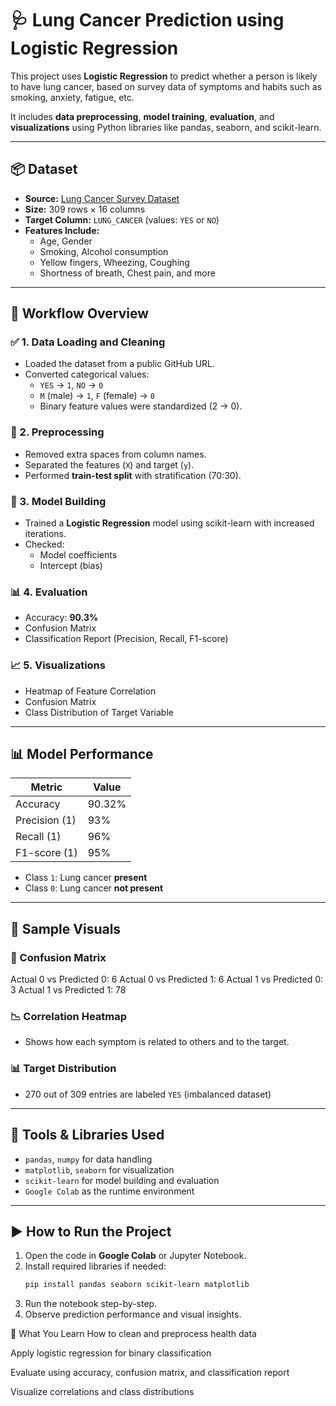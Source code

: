 # 🩺 Lung Cancer Prediction using Logistic Regression

This project uses **Logistic Regression** to predict whether a person is likely to have lung cancer, based on survey data of symptoms and habits such as smoking, anxiety, fatigue, etc.

It includes **data preprocessing**, **model training**, **evaluation**, and **visualizations** using Python libraries like pandas, seaborn, and scikit-learn.

---

## 📦 Dataset

- **Source:** [Lung Cancer Survey Dataset](https://raw.githubusercontent.com/mgsalama/Lung-Cancer-Classification/main/survey_lung_cancer.csv)
- **Size:** 309 rows × 16 columns
- **Target Column:** `LUNG_CANCER` (values: `YES` or `NO`)
- **Features Include:**
  - Age, Gender
  - Smoking, Alcohol consumption
  - Yellow fingers, Wheezing, Coughing
  - Shortness of breath, Chest pain, and more

---

## 🧪 Workflow Overview

### ✅ 1. **Data Loading and Cleaning**
- Loaded the dataset from a public GitHub URL.
- Converted categorical values:
  - `YES` → `1`, `NO` → `0`
  - `M` (male) → `1`, `F` (female) → `0`
  - Binary feature values were standardized (2 → 0).

### 🧼 2. **Preprocessing**
- Removed extra spaces from column names.
- Separated the features (`X`) and target (`y`).
- Performed **train-test split** with stratification (70:30).

### 🧠 3. **Model Building**
- Trained a **Logistic Regression** model using scikit-learn with increased iterations.
- Checked:
  - Model coefficients
  - Intercept (bias)

### 📊 4. **Evaluation**
- Accuracy: **90.3%**
- Confusion Matrix
- Classification Report (Precision, Recall, F1-score)

### 📈 5. **Visualizations**
- Heatmap of Feature Correlation
- Confusion Matrix
- Class Distribution of Target Variable

---

## 📊 Model Performance

| Metric        | Value          |
|---------------|----------------|
| Accuracy      | 90.32%         |
| Precision (1) | 93%            |
| Recall (1)    | 96%            |
| F1-score (1)  | 95%            |

- Class `1`: Lung cancer **present**
- Class `0`: Lung cancer **not present**

---

## 📌 Sample Visuals

### 🔵 Confusion Matrix

Actual 0 vs Predicted 0: 6
Actual 0 vs Predicted 1: 6
Actual 1 vs Predicted 0: 3
Actual 1 vs Predicted 1: 78


### 📉 Correlation Heatmap  
- Shows how each symptom is related to others and to the target.

### 📊 Target Distribution  
- 270 out of 309 entries are labeled `YES` (imbalanced dataset)

---

## 🧰 Tools & Libraries Used

- `pandas`, `numpy` for data handling
- `matplotlib`, `seaborn` for visualization
- `scikit-learn` for model building and evaluation
- `Google Colab` as the runtime environment

---

## ▶️ How to Run the Project

1. Open the code in **Google Colab** or Jupyter Notebook.
2. Install required libraries if needed:
   ```bash
   pip install pandas seaborn scikit-learn matplotlib
3. Run the notebook step-by-step.
4. Observe prediction performance and visual insights.

🧠 What You Learn
How to clean and preprocess health data

Apply logistic regression for binary classification

Evaluate using accuracy, confusion matrix, and classification report

Visualize correlations and class distributions


